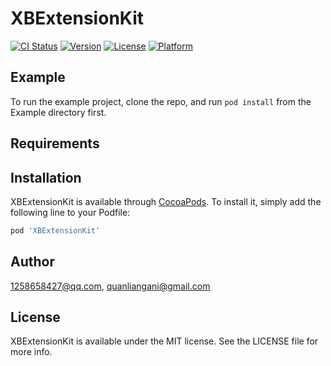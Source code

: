 # XBExtensionKit

[![CI Status](https://img.shields.io/travis/1258658427@qq.com/XBExtensionKit.svg?style=flat)](https://travis-ci.org/1258658427@qq.com/XBExtensionKit)
[![Version](https://img.shields.io/cocoapods/v/XBExtensionKit.svg?style=flat)](https://cocoapods.org/pods/XBExtensionKit)
[![License](https://img.shields.io/cocoapods/l/XBExtensionKit.svg?style=flat)](https://cocoapods.org/pods/XBExtensionKit)
[![Platform](https://img.shields.io/cocoapods/p/XBExtensionKit.svg?style=flat)](https://cocoapods.org/pods/XBExtensionKit)

## Example

To run the example project, clone the repo, and run `pod install` from the Example directory first.

## Requirements

## Installation

XBExtensionKit is available through [CocoaPods](https://cocoapods.org). To install
it, simply add the following line to your Podfile:

```ruby
pod 'XBExtensionKit'
```

## Author

1258658427@qq.com, quanliangani@gmail.com

## License

XBExtensionKit is available under the MIT license. See the LICENSE file for more info.
